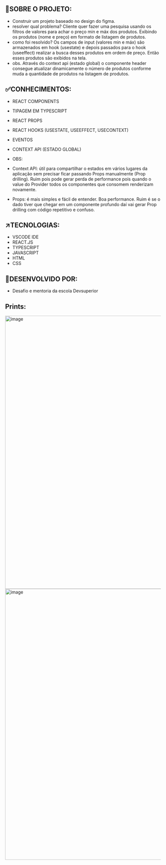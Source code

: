 ## 🎯SOBRE O PROJETO:
- Construir um projeto baseado no design do figma.
- resolver qual problema? Cliente quer fazer uma pesquisa usando os filtros de valores para achar o preço min e máx dos produtos. Exibindo os produtos (nome e preço) em formato de listagem de produtos.
- como foi resolvido? Os campos de input (valores min e máx) são armazenados em hook (usestate) e depois passados para o hook (useeffect) realizar a busca desses produtos em ordem de preço. Então esses produtos são exibidos na tela.
- obs. Através do context api (estado global) o componente header consegue atualizar dinamicamente o número de produtos conforme muda a quantidade de produtos na listagem de produtos.

  
## ✅CONHECIMENTOS:
- REACT COMPONENTS
- TIPAGEM EM TYPESCRIPT
- REACT PROPS
- REACT HOOKS (USESTATE, USEEFFECT, USECONTEXT)
- EVENTOS
- CONTEXT API (ESTADO GLOBAL)

- OBS:
- Context API: útil para compartilhar o estados em vários lugares da aplicação sem precisar ficar passando Props manualmente (Prop drilling). Ruim pois pode gerar perda de performance pois quando o value do Provider todos os componentes que consomem renderizam novamente.
- Props: é mais simples e fácil de entender. Boa performance. Ruim é se o dado tiver que chegar em um componente profundo daí vai gerar Prop drilling com código repetitivo e confuso.

## ↗️TECNOLOGIAS: 
- VSCODE IDE
- REACT.JS
- TYPESCRIPT
- JAVASCRIPT
- HTML
- CSS

## 🤚DESENVOLVIDO POR:
- Desafio e mentoria da escola Devsuperior

## Prints:
<img width="876" height="882" alt="image" src="https://github.com/user-attachments/assets/30965721-13d0-4d9e-8d27-cad2c029a9ce" />

<img width="1178" height="875" alt="image" src="https://github.com/user-attachments/assets/0ac89cf5-bb48-4305-967b-32722d4bf2e6" />








